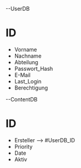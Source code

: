 --UserDB
# ID
- Vorname
- Nachname
- Abteilung
- Passwort_Hash
- E-Mail
- Last_Login
- Berechtigung


--ContentDB
# ID
- Ersteller --> #UserDB_ID
- Priority
- Date
- Aktiv
